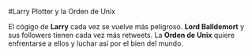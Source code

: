 #Larry Plotter y la Orden de Unix

El cógigo de **Larry** cada vez se vuelve más peligroso.
**Lord Balldemort** y sus followers tienen cada vez más retweets.
La **Orden de Unix** quiere enfrentarse a ellos y luchar así por el bien del mundo.
